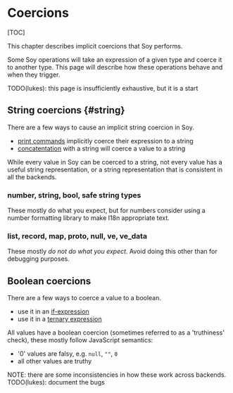 # Coercions


<!--#include file="commands-blurb-include.md"-->

[TOC]

This chapter describes implicit coercions that Soy performs.

Some Soy operations will take an expression of a given type and coerce it to
another type. This page will describe how these operations behave and when they
trigger.

TODO(lukes): this page is insufficiently exhaustive, but it is a start

## String coercions {#string}

There are a few ways to cause an implicit string coercion in Soy.

*   [print commands](print) implicitly coerce their expression to a string
*   [concatentation](expressions#plus) with a string will coerce a value to a
    string

While every value in Soy can be coerced to a string, not every value has a
useful string representation, or a string representation that is consistent in
all the backends.

### number, string, bool, safe string types

These mostly do what you expect, but for numbers consider using a number
formatting library to make I18n appropriate text.

### list, record, map, proto, null, ve, ve_data

These mostly _do not do what you expect_. Avoid doing this other than for
debugging purposes.

## Boolean coercions

There are a few ways to coerce a value to a boolean.

*   use it in an [if-expression](control-flow#if)
*   use it in a [ternary expression](expressions#ternary-operator)

All values have a boolean coercion (sometimes referred to as a 'truthiness'
check), these mostly follow JavaScript semantics:

*   '0' values are falsy, e.g. `null`, `""`, `0`
*   all other values are truthy

NOTE: there are some inconsistencies in how these work across backends.
TODO(lukes): document the bugs
